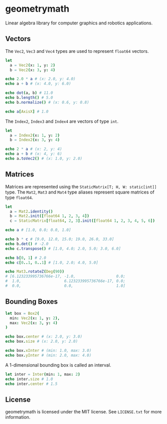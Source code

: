 # geometrymath

Linear algebra library for computer graphics and robotics applications.

## Vectors

The `Vec2`, `Vec3` and `Vec4` types are used to represent `float64` vectors.

```nim
let
  a = Vec2(x: 1, y: 2)
  b = Vec2(x: 3, y: 4)

echo 2.0 * a # (x: 2.0, y: 4.0)
echo a + b # (x: 4.0, y: 6.0)

echo dot(a, b) # 11.0
echo b.length() # 5.0
echo b.normalize() # (x: 0.6, y: 0.8)

echo a[AxisX] # 1.0
```

The `Index2`, `Index3` and `Index4` are vectors of type `int`.

```nim
let
  a = Index2(x: 1, y: 2)
  b = Index2(x: 3, y: 4)

echo 2 * a # (x: 2, y: 4)
echo a + b # (x: 4, y: 6)
echo a.toVec2() # (x: 1.0, y: 2.0)
```

## Matrices

Matrices are represented using the `StaticMatrix[T; H, W: static[int]]` type.
The `Mat2`, `Mat3` and `Mat4` type aliases represent square matrices of type `float64`.

```nim
let
  a = Mat2.identity()
  b = Mat2.init([float64 1, 2, 3, 4])
  c = StaticMatrix[float64, 2, 3].init([float64 1, 2, 3, 4, 5, 6])

echo a # [1.0, 0.0; 0.0, 1.0]

echo b * c # [9.0, 12.0, 15.0; 19.0, 26.0, 33.0]
echo b.det() # -2.0
echo c.transpose() # [1.0, 4.0; 2.0, 5.0; 3.0, 6.0]

echo b[0, 1] # 2.0
echo c[0..1, 0..1] # [1.0, 2.0; 4.0, 5.0]

echo Mat3.rotateZ(Deg(90))
# [6.123233995736766e-17, -1.0,                  0.0;
#  1.0,                   6.123233995736766e-17, 0.0;
#  0.0,                   0.0,                   1.0]
```

## Bounding Boxes

```nim
let box = Box2(
  min: Vec2(x: 1, y: 2),
  max: Vec2(x: 3, y: 4)
)

echo box.center # (x: 2.0, y: 3.0)
echo box.size # (x: 2.0, y: 2.0)

echo box.xInter # (min: 1.0, max: 3.0)
echo box.yInter # (min: 2.0, max: 4.0)
```

A 1-dimensional bounding box is called an interval.

```nim
let inter = Inter(min: 1, max: 2)
echo inter.size # 1.0
echo inter.center # 1.5
```

## License

geometrymath is licensed under the MIT license.
See `LICENSE.txt` for more information.
